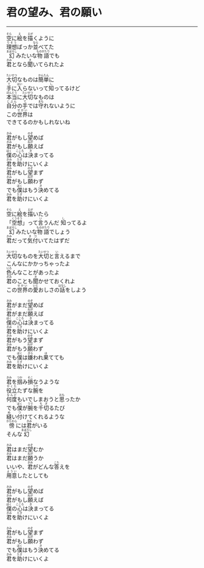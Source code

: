 # 君の望み、君の願い
---
<lyric>
<ruby>空<rt>そら</rt></ruby>に<ruby>絵<rt>え</rt></ruby>を<ruby>描<rt>えが</rt></ruby>くように<br/>
<ruby>理想<rt>りそう</rt></ruby>ばっか<ruby>並<rt>なら</rt></ruby>べてた<br/>
<ruby>幻<rt>まぼろし</rt></ruby>みたいな<ruby>物語<rt>ものがたり</rt></ruby>でも<br/>
<ruby>君<rt>きみ</rt></ruby>となら<ruby>聞<rt>き</rt></ruby>いてられたよ<br/>
<br/>
<ruby>大切<rt>たいせつ</rt></ruby>なものは<ruby>簡単<rt>かんたん</rt></ruby>に<br/>
<ruby>手<rt>て</rt></ruby>に<ruby>入<rt>はい</rt></ruby>らないって<ruby>知<rt>し</rt></ruby>ってるけど<br/>
<ruby>本当<rt>ほんとう</rt></ruby>に<ruby>大切<rt>たいせつ</rt></ruby>なものは<br/>
<ruby>自分<rt>じぶん</rt></ruby>の<ruby>手<rt>て</rt></ruby>では<ruby>守<rt>まも</rt></ruby>れないように<br/>
この<ruby>世界<rt>せかい</rt></ruby>は<br/>
できてるのかもしれないね<br/>
<br/>
<ruby>君<rt>きみ</rt></ruby>がもし<ruby>望<rt>のぞ</rt></ruby>めば<br/>
<ruby>君<rt>きみ</rt></ruby>がもし<ruby>願<rt>ねが</rt></ruby>えば<br/>
<ruby>僕<rt>ぼく</rt></ruby>の<ruby>心<rt>こころ</rt></ruby>は<ruby>決<rt>き</rt></ruby>まってる<br/>
<ruby>君<rt>きみ</rt></ruby>を<ruby>助<rt>たす</rt></ruby>けにいくよ<br/>
<ruby>君<rt>きみ</rt></ruby>がもし<ruby>望<rt>のぞ</rt></ruby>まず<br/>
<ruby>君<rt>きみ</rt></ruby>がもし<ruby>願<rt>ねが</rt></ruby>わず<br/>
でも<ruby>僕<rt>ぼく</rt></ruby>はもう<ruby>決<rt>き</rt></ruby>めてる<br/>
<ruby>君<rt>きみ</rt></ruby>を<ruby>助<rt>たす</rt></ruby>けにいくよ<br/>
<br/>
<ruby>空<rt>そら</rt></ruby>に<ruby>絵<rt>え</rt></ruby>を<ruby>描<rt>えが</rt></ruby>いたら<br/>
「<ruby>空想<rt>くうそう</rt></ruby>」って<ruby>言<rt>い</rt></ruby>うんだ <ruby>知<rt>し</rt></ruby>ってるよ<br/>
<ruby>幻<rt>まぼろし</rt></ruby>みたいな<ruby>物語<rt>ものがたり</rt></ruby>でしょう<br/>
<ruby>君<rt>きみ</rt></ruby>だって<ruby>気付<rt>きづ</rt></ruby>いてたはずだ<br/>
<br/>
<ruby>大切<rt>たいせつ</rt></ruby>なものを<ruby>大切<rt>たいせつ</rt></ruby>と<ruby>言<rt>い</rt></ruby>えるまで<br/>
こんなにかかっちゃったよ<br/>
<ruby>色<rt>いろ</rt></ruby>んなことがあったよ<br/>
<ruby>君<rt>きみ</rt></ruby>のことも<ruby>聞<rt>き</rt></ruby>かせておくれよ<br/>
この<ruby>世界<rt>せかい</rt></ruby>の<ruby>愛<rt>いと</rt></ruby>おしさの<ruby>話<rt>はなし</rt></ruby>をしよう<br/>
<br/>
<ruby>君<rt>きみ</rt></ruby>がまだ<ruby>望<rt>のぞ</rt></ruby>めば<br/>
<ruby>君<rt>きみ</rt></ruby>がまだ<ruby>願<rt>ねが</rt></ruby>えば<br/>
<ruby>僕<rt>ぼく</rt></ruby>の<ruby>心<rt>こころ</rt></ruby>は<ruby>決<rt>き</rt></ruby>まってる<br/>
<ruby>君<rt>きみ</rt></ruby>を<ruby>助<rt>たす</rt></ruby>けにいくよ<br/>
<ruby>君<rt>きみ</rt></ruby>がもう<ruby>望<rt>のぞ</rt></ruby>まず<br/>
<ruby>君<rt>きみ</rt></ruby>がもう<ruby>願<rt>ねが</rt></ruby>わず<br/>
でも<ruby>僕<rt>ぼく</rt></ruby>は<ruby>嫌<rt>きら</rt></ruby>われ<ruby>果<rt>は</rt></ruby>てても<br/>
<ruby>君<rt>きみ</rt></ruby>を<ruby>助<rt>たす</rt></ruby>けにいくよ<br/>
<br/>
<ruby>君<rt>きみ</rt></ruby>を<ruby>掴<rt>つか</rt></ruby>み<ruby>損<rt>そこ</rt></ruby>なうような<br/>
<ruby>役立<rt>やくた</rt></ruby>たずな<ruby>腕<rt>うで</rt></ruby>を<br/>
<ruby>何度<rt>なんど</rt></ruby>もいでしまおうと<ruby>思<rt>おも</rt></ruby>ったか<br/>
でも<ruby>僕<rt>ぼく</rt></ruby>が<ruby>腕<rt>うで</rt></ruby>を<ruby>千切<rt>ちぎ</rt></ruby>るたび<br/>
<ruby>縫<rt>ぬ</rt></ruby>い<ruby>付<rt>つ</rt></ruby>けてくれるような<br/>
<ruby>傍<rt>かたわら</rt></ruby>には<ruby>君<rt>きみ</rt></ruby>がいる<br/>
そんな<ruby>幻<rt>まぼろし</rt></ruby><br/>
<br/>
<ruby>君<rt>きみ</rt></ruby>はまだ<ruby>望<rt>のぞ</rt></ruby>むか<br/>
<ruby>君<rt>きみ</rt></ruby>はまだ<ruby>願<rt>ねが</rt></ruby>うか<br/>
いいや、<ruby>君<rt>きみ</rt></ruby>がどんな<ruby>答<rt>こた</rt></ruby>えを<br/>
<ruby>用意<rt>ようい</rt></ruby>したとしても<br/>
<br/>
<ruby>君<rt>きみ</rt></ruby>がもし<ruby>望<rt>のぞ</rt></ruby>めば<br/>
<ruby>君<rt>きみ</rt></ruby>がもし<ruby>願<rt>ねが</rt></ruby>えば<br/>
<ruby>僕<rt>ぼく</rt></ruby>の<ruby>心<rt>こころ</rt></ruby>は<ruby>決<rt>き</rt></ruby>まってる<br/>
<ruby>君<rt>きみ</rt></ruby>を<ruby>助<rt>たす</rt></ruby>けにいくよ<br/>
<br/>
<ruby>君<rt>きみ</rt></ruby>がもし<ruby>望<rt>のぞ</rt></ruby>まず<br/>
<ruby>君<rt>きみ</rt></ruby>がもし<ruby>願<rt>ねが</rt></ruby>わず<br/>
でも<ruby>僕<rt>ぼく</rt></ruby>はもう<ruby>決<rt>き</rt></ruby>めてる<br/>
<ruby>君<rt>きみ</rt></ruby>を<ruby>助<rt>たす</rt></ruby>けにいくよ<br/>
</lyric>
